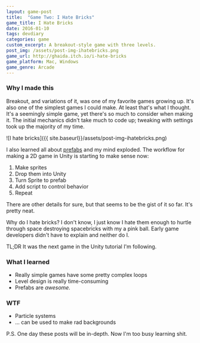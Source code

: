```yaml
---
layout: game-post
title:  "Game Two: I Hate Bricks"
game_title: I Hate Bricks
date: 2016-01-10
tags: devdiary
categories: game
custom_excerpt: A breakout-style game with three levels.
post_img: /assets/post-img-ihatebricks.png
game_url: http://ghaida.itch.io/i-hate-bricks
game_platform: Mac, Windows
game_genre: Arcade
---
```

### Why I made this
Breakout, and variations of it, was one of my favorite games growing up. It's also one of the simplest games I could make. At least that's what I thought. It's a seemingly simple game, yet there's so much to consider when making it. The initial mechanics didn't take much to code up; tweaking with settings took up the majority of my time.

![I hate bricks]({{ site.baseurl}}/assets/post-img-ihatebricks.png)

I also learned all about [prefabs](http://docs.unity3d.com/410/Documentation/Manual/Prefabs.html) and my mind exploded. The workflow for making a 2D game in Unity is starting to make sense now:

1. Make sprites
2. Drop them into Unity
3. Turn Sprite to prefab
4. Add script to control behavior
5. Repeat

There are other details for sure, but that seems to be the gist of it so far. It's pretty neat.

Why do I hate bricks? I don't know, I just know I hate them enough to hurtle through space destroying spacebricks with my a pink ball. Early game developers didn't have to explain and neither do I.

TL;DR It was the next game in the Unity tutorial I'm following.

### What I learned
* Really simple games have some pretty complex loops
* Level design is really time-consuming
* Prefabs are _awesome._

### WTF
* Particle systems
* ... can be used to make rad backgrounds

P.S. One day these posts will be in-depth. Now I'm too busy learning shit.
